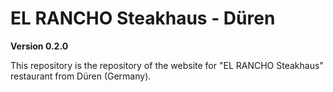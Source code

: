 # EL RANCHO Steakhaus - Düren

**Version 0.2.0**

This repository is the repository of the website for "EL RANCHO Steakhaus" restaurant from Düren (Germany).
